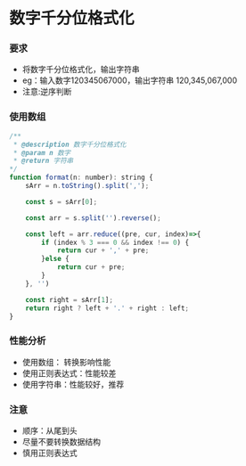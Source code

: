 
# 数字千分位格式化

### 要求
- 将数字千分位格式化，输出字符串
- eg：输入数字120345067000，输出字符串 120,345,067,000
- 注意:逆序判断

### 使用数组
``` js
/**
 * @description 数字千分位格式化
 * @param n 数字
 * @return 字符串
*/
function format(n: number): string {
    sArr = n.toString().split(',');

    const s = sArr[0];

    const arr = s.split('').reverse();

    const left = arr.reduce((pre, cur, index)=>{
        if (index % 3 === 0 && index !== 0) {
            return cur + ',' + pre;
        }else {
            return cur + pre;
        }
    }, '')

    const right = sArr[1];
    return right ? left + '.' + right : left;
}
```

### 性能分析
- 使用数组： 转换影响性能
- 使用正则表达式：性能较差
- 使用字符串：性能较好，推荐

### 注意
- 顺序：从尾到头
- 尽量不要转换数据结构
- 慎用正则表达式

